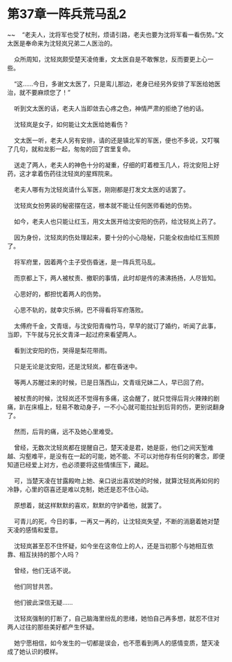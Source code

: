 # 第37章一阵兵荒马乱2
~~&nbsp;&nbsp;&nbsp;&nbsp;“老夫人，沈将军也受了杖刑，烦请引路，老夫也要为沈将军看一看伤势。”文太医是奉命来为沈轻岚兄弟二人医治的。<br><br>&nbsp;&nbsp;&nbsp;&nbsp;众所周知，沈轻岚颇受楚天凌倚重，文太医自是不敢懈怠，反而要更上心一些。<br><br>&nbsp;&nbsp;&nbsp;&nbsp;“这……今日，多谢文太医了，只是鸾儿那边，老身已经另外安排了军医给她医治，就不要麻烦您了！”<br><br>&nbsp;&nbsp;&nbsp;&nbsp;听到文太医的话，老夫人当即敛去心疼之色，神情严肃的拒绝了他的话。<br><br>&nbsp;&nbsp;&nbsp;&nbsp;沈轻岚是女子，如何能让文太医给她看伤？<br><br>&nbsp;&nbsp;&nbsp;&nbsp;文太医一听，老夫人另有安排，请的还是镇北军的军医，便也不多说，又叮嘱了几句，就和龙影一起，匆匆的回了宫里复命。<br><br>&nbsp;&nbsp;&nbsp;&nbsp;送走了两人，老夫人的神色十分的凝重，仔细的盯着橙玉几人，将沈安阳上好药，这才拿着伤药往沈轻岚的星辉院来。<br><br>&nbsp;&nbsp;&nbsp;&nbsp;老夫人哪有为沈轻岚请什么军医，刚刚都是打发文太医的话罢了。<br><br>&nbsp;&nbsp;&nbsp;&nbsp;沈轻岚女扮男装的秘密摆在这，根本就不能让任何医师看她的伤势。<br><br>&nbsp;&nbsp;&nbsp;&nbsp;如今，老夫人也只能让红玉，用文太医开给沈安阳的伤药，给沈轻岚上药了。<br><br>&nbsp;&nbsp;&nbsp;&nbsp;因为身份，沈轻岚的伤处理起来，要十分的小心隐秘，只能全权由给红玉照顾了。<br><br>&nbsp;&nbsp;&nbsp;&nbsp;将军府里，因着两个主子受伤昏迷，是一阵兵荒马乱。<br><br>&nbsp;&nbsp;&nbsp;&nbsp;而京都上下，两人被杖责、撤职的事情，此时却是传的沸沸扬扬，人尽皆知。<br><br>&nbsp;&nbsp;&nbsp;&nbsp;心思好的，都担忧着两人的伤势。<br><br>&nbsp;&nbsp;&nbsp;&nbsp;心思不轨的，就幸灾乐祸，巴不得看将军府落败。<br><br>&nbsp;&nbsp;&nbsp;&nbsp;太傅府千金，文青瑶，与沈安阳青梅竹马，早早的就订了婚约，听闻了此事，当即，下午就与兄长文青泽一起过府来看望两人。<br><br>&nbsp;&nbsp;&nbsp;&nbsp;看到沈安阳的伤，哭得是梨花带雨。<br><br>&nbsp;&nbsp;&nbsp;&nbsp;只是无论是沈安阳，还是沈轻岚，都在昏迷中。<br><br>&nbsp;&nbsp;&nbsp;&nbsp;等两人苏醒过来的时候，已是日落西山，文青瑶兄妹二人，早已回了府。<br><br>&nbsp;&nbsp;&nbsp;&nbsp;被杖责的时候，沈轻岚还不觉得有多痛，这会醒了，就只觉得后背火辣辣的剧痛，趴在床榻上，轻易不敢动身子，一不小心就可能拉扯到后背的伤，更别说翻身了。<br><br>&nbsp;&nbsp;&nbsp;&nbsp;然而，后背的痛，远不及她心里难受。<br><br>&nbsp;&nbsp;&nbsp;&nbsp;曾经，无数次沈轻岚都在提醒自己，楚天凌是君，她是臣，他们之间天堑难越、沟壑难平，是没有在一起的可能，她不能、不可以对他存有任何的奢念，即便知道已经爱上对方，也必须要将这些情愫压下，藏起。<br><br>&nbsp;&nbsp;&nbsp;&nbsp;可，当楚天凌在甘露殿吻上她、亲口说出喜欢她的时候，就算沈轻岚再如何的冷静，心里的窃喜还是难以克制，她还是忍不住心动。<br><br>&nbsp;&nbsp;&nbsp;&nbsp;原想着，就这样默默的喜欢，默默的守护着他，就罢了。<br><br>&nbsp;&nbsp;&nbsp;&nbsp;可青儿的死，今日的事，一再又一再的，让沈轻岚失望，不断的消磨着她对楚天凌的感情和爱意。<br><br>&nbsp;&nbsp;&nbsp;&nbsp;沈轻岚甚至忍不住怀疑，如今坐在这帝位上的人，还是当初那个与她相互依靠、相互扶持的那个人吗？<br><br>&nbsp;&nbsp;&nbsp;&nbsp;曾经，他们无话不说。<br><br>&nbsp;&nbsp;&nbsp;&nbsp;他们同甘共苦。<br><br>&nbsp;&nbsp;&nbsp;&nbsp;他们彼此深信无疑……<br><br>&nbsp;&nbsp;&nbsp;&nbsp;沈轻岚强制的打断了，自己脑海里纷乱的思绪，她怕自己再多想，就忍不住对两人过往的那些美好都产生怀疑。<br><br>&nbsp;&nbsp;&nbsp;&nbsp;她宁愿相信，如今发生的一切都是误会，也不愿看到两人的感情变质，楚天凌成了她认识的模样。<br><br>
                    

<script>_fwqdsqadxfw()</script>
<div><script>_dfwf1dw();</script></div>
<div><script>_dfwf1agdw();</script></div>
                
